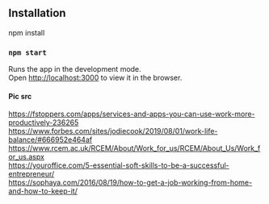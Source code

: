 ## Installation

npm install

### `npm start`

Runs the app in the development mode.<br>
Open [http://localhost:3000](http://localhost:3000) to view it in the browser.

#### Pic src

https://fstoppers.com/apps/services-and-apps-you-can-use-work-more-productively-236265 <br>
https://www.forbes.com/sites/jodiecook/2019/08/01/work-life-balance/#666952e464af <br>
https://www.rcem.ac.uk/RCEM/About/Work_for_us/RCEM/About_Us/Work_for_us.aspx <br>
https://youroffice.com/5-essential-soft-skills-to-be-a-successful-entrepreneur/ <br>
https://sophaya.com/2016/08/19/how-to-get-a-job-working-from-home-and-how-to-keep-it/ <br>
